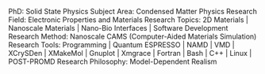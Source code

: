 PhD: Solid State Physics
Subject Area: Condensed Matter Physics
Research Field: Electronic Properties and Materials
Research Topics: 2D Materials | Nanoscale Materials | Nano-Bio Interfaces | Software Development
Research Method: Nanoscale CAMS (Computer-Aided Materials Simulation)
Research Tools: Programming | Quantum ESPRESSO | NAMD | VMD | XCrySDen | XMakeMol | Gnuplot | Xmgrace | Fortran | Bash | C++ | Linux | POST-PROMD
Research Philosophy: Model-Dependent Realism
